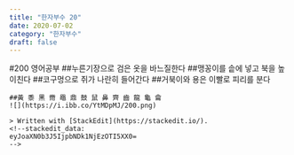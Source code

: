 ```yaml
---
title: "한자부수 20"
date: 2020-07-02
category: "한자부수"
draft: false
---
```

#200 영어공부
##누른기장으로 검은 옷을 바느질한다
##맹꽁이를 솥에 넣고 북을 높이친다
##코구멍으로 쥐가 나란히 들어간다
##거북이와 용은 이빨로 피리를 분다
```
##黃 黍 黑 黹 黽 鼎 鼓 鼠 鼻 齊 齒 龍 龜 龠
![](https://i.ibb.co/YtMDpMJ/200.png)

> Written with [StackEdit](https://stackedit.io/).
<!--stackedit_data:
eyJoaXN0b3J5IjpbNDk1NjEzOTI5XX0=
-->